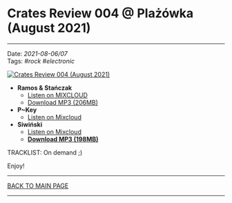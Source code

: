 # Crates Review 004 @ Plażówka (August 2021)

----

Date: *2021-08-06/07*  
Tags: *#rock* *#electronic* 

[![Crates Review 004 (August 2021)](https://thumbnailer.mixcloud.com/unsafe/300x300/extaudio/4/6/4/a/d7b2-30f1-41cb-8a3d-aec9b5a59af2)](https://www.mixcloud.com/hopbit/ramos-sta%C5%84czak-pla%C5%BC%C3%B3wka-august-06-2021/)

* **Ramos & Stańczak**
  * [Listen on MIXCLOUD](https://www.mixcloud.com/hopbit/ramos-sta%C5%84czak-pla%C5%BC%C3%B3wka-august-06-2021/)
  * [Download MP3 (206MB)](https://1drv.ms/u/s!AmzuuXrjf51v38dM7e5w77dJbZgNBA?e=kTeIM3)
* **P~Key**
  * [Listen on Mixcloud](https://www.mixcloud.com/KaznodziejaX/freestyle-beach-house-live-at-plazowka-060821/)
* **Siwiński** 
  * [Listen on Mixcloud](https://www.mixcloud.com/hopbit/004-siwinski/)
  * [**Download MP3 (198MB)**](https://1drv.ms/u/s!AmzuuXrjf51v38dIZxg2WcezM40ksg?e=ubSEeT)

TRACKLIST: On demand ;)


Enjoy!

----

[BACK TO MAIN PAGE](./README.md)

----
